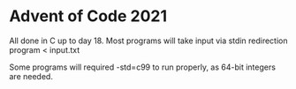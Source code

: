 # Advent of Code 2021 #

All done in C up to day 18.
Most programs will take input via stdin redirection program < input.txt

Some programs will required -std=c99 to run properly, as 64-bit integers are needed.
